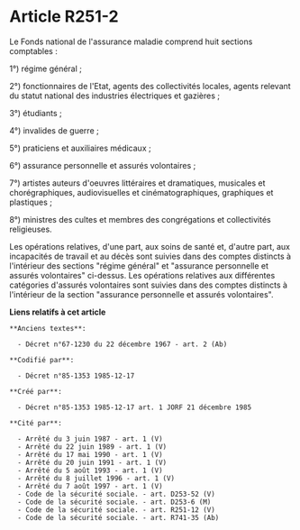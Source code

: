 # Article R251-2

Le Fonds national de l'assurance maladie comprend huit sections comptables :

1°) régime général ;

2°) fonctionnaires de l'Etat, agents des collectivités locales, agents relevant du statut national des industries électriques
et gazières ;

3°) étudiants ;

4°) invalides de guerre ;

5°) praticiens et auxiliaires médicaux ;

6°) assurance personnelle et assurés volontaires ;

7°) artistes auteurs d'oeuvres littéraires et dramatiques, musicales et chorégraphiques, audiovisuelles et
cinématographiques, graphiques et plastiques ;

8°) ministres des cultes et membres des congrégations et collectivités religieuses.

Les opérations relatives, d'une part, aux soins de santé et, d'autre part, aux incapacités de travail et au décès sont
suivies dans des comptes distincts à l'intérieur des sections "régime général" et "assurance personnelle et assurés
volontaires" ci-dessus. Les opérations relatives aux différentes catégories d'assurés volontaires sont suivies dans des
comptes distincts à l'intérieur de la section "assurance personnelle et assurés volontaires".

**Liens relatifs à cet article**

	**Anciens textes**:

	  - Décret n°67-1230 du 22 décembre 1967 - art. 2 (Ab)

	**Codifié par**:

	  - Décret n°85-1353 1985-12-17

	**Créé par**:

	  - Décret n°85-1353 1985-12-17 art. 1 JORF 21 décembre 1985

	**Cité par**:

	  - Arrêté du 3 juin 1987 - art. 1 (V)
	  - Arrêté du 22 juin 1989 - art. 1 (V)
	  - Arrêté du 17 mai 1990 - art. 1 (V)
	  - Arrêté du 20 juin 1991 - art. 1 (V)
	  - Arrêté du 5 août 1993 - art. 1 (V)
	  - Arrêté du 8 juillet 1996 - art. 1 (V)
	  - Arrêté du 7 août 1997 - art. 1 (V)
	  - Code de la sécurité sociale. - art. D253-52 (V)
	  - Code de la sécurité sociale. - art. D253-6 (M)
	  - Code de la sécurité sociale. - art. R251-12 (V)
	  - Code de la sécurité sociale. - art. R741-35 (Ab)
